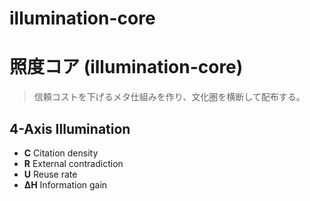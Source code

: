 # illumination-core
# 照度コア (illumination-core)

> 信頼コストを下げるメタ仕組みを作り、文化圏を横断して配布する。

## 4-Axis Illumination
- **C** Citation density  
- **R** External contradiction  
- **U** Reuse rate  
- **ΔH** Information gain
